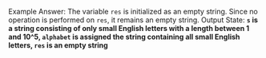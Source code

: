 Example Answer:
The variable `res` is initialized as an empty string. Since no operation is performed on `res`, it remains an empty string.
Output State: **`s` is a string consisting of only small English letters with a length between 1 and 10^5, `alphabet` is assigned the string containing all small English letters, `res` is an empty string**
